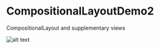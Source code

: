 # CompositionalLayoutDemo2
CompositionalLayout and supplementary views

![alt text](https://github.com/Joule87/Media/blob/master/CompositionalLayoutDemo2/Screen-Recording-2021-06-21-at-9.gif)

